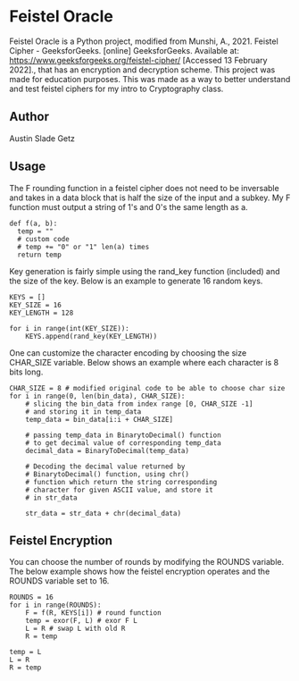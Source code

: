 # Feistel Oracle
Feistel Oracle is a Python project, modified from Munshi, A., 2021. Feistel Cipher -
GeeksforGeeks. [online] GeeksforGeeks. Available at:
<https://www.geeksforgeeks.org/feistel-cipher/> [Accessed 13 February 2022]., that has an
encryption and decryption scheme. This project was made for education purposes. This was
made as a way to better understand and test feistel ciphers for my intro to Cryptography class.

## Author
Austin Slade Getz

## Usage
The F rounding function in a feistel cipher does not need to be inversable and takes in a data block
that is half the size of the input and a subkey. My F function must output a string of 1's and 0's
the same length as a.

<pre><code id="python_code">def f(a, b):
  temp = ""
  &#35; custom code
  &#35; temp += "0" or "1" len(a) times
  return temp
</code></pre>


Key generation is fairly simple using the rand_key function (included) and the size of the key.
Below is an example to generate 16 random keys.

<pre><code id="python_code">KEYS = []
KEY_SIZE = 16
KEY_LENGTH = 128

for i in range(int(KEY_SIZE)):
    KEYS.append(rand_key(KEY_LENGTH))
</code></pre>

One can customize the character encoding by choosing the size CHAR_SIZE variable. Below shows an
example where each character is 8 bits long.

<pre><code id="python_code">CHAR_SIZE = 8 # modified original code to be able to choose char size
for i in range(0, len(bin_data), CHAR_SIZE):
    # slicing the bin_data from index range [0, CHAR_SIZE -1]
    # and storing it in temp_data
    temp_data = bin_data[i:i + CHAR_SIZE]

    # passing temp_data in BinarytoDecimal() function
    # to get decimal value of corresponding temp_data
    decimal_data = BinaryToDecimal(temp_data)

    # Decoding the decimal value returned by
    # BinarytoDecimal() function, using chr()
    # function which return the string corresponding
    # character for given ASCII value, and store it
    # in str_data

    str_data = str_data + chr(decimal_data)
</code></pre>

## Feistel Encryption
You can choose the number of rounds by modifying the ROUNDS variable. The below example shows how
the feistel encryption operates and the ROUNDS variable set to 16.

<pre><code id="python_code">ROUNDS = 16
for i in range(ROUNDS):
    F = f(R, KEYS[i]) # round function
    temp = exor(F, L) # exor F L
    L = R # swap L with old R
    R = temp

temp = L
L = R
R = temp
</code></pre>
